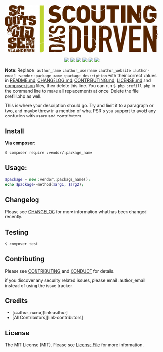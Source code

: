 ![alt tag](https://github.com/Tjoosten/SVG-scss/blob/master/repo-assets/logo.jpg)

<p align="center">
    <a href="https://packagist.org/packages/:vendor/:package_name"><img src="https://img.shields.io/packagist/v/:vendor/:package_name.svg?style=flat-square"></a>
    <a href="https://travis-ci.org/:vendor/:package_name"><img src="https://img.shields.io/badge/license-MIT-brightgreen.svg?style=flat-square"></a>
    <a href="https://scrutinizer-ci.com/g/:vendor/:package_name/code-structure"><img src="https://img.shields.io/travis/:vendor/:package_name/master.svg?style=flat-square"></a>
    <a href="https://scrutinizer-ci.com/g/:vendor/:package_name"><img src="https://img.shields.io/scrutinizer/coverage/g/:vendor/:package_name.svg?style=flat-square"></a>
    <a href="https://packagist.org/packages/:vendor/:package_name"><img src="https://img.shields.io/scrutinizer/g/:vendor/:package_name.svg?style=flat-square"></a>
    <a href="https://github.com/:author_username"><img src="https://img.shields.io/packagist/dt/:vendor/:package_name.svg?style=flat-square"></a>
</p>

**Note:** Replace `:author_name` `:author_username` `:author_website` `:author-email` `:vendor` `:package_name`
`:package_description` with their correct values in [README.md](README.md), [CHANGELOG.md](CHANGELOG.md), 
[CONTRIBUTING.md](CONTRIBUTING.md), [LICENSE.md](LICENSE.md) and [composer.json](composer.json) files, 
then delete this line. You can run `$ php prefill.php` in the command line to make all replacements at once. 
Delete the file prefill.php as well. 

This is where your description should go. Try and limit it to a paragraph or two, and maybe throw in a mention of 
what PSR's you support to avoid any confusion with users and contributors. 

## Install 

**Via composer:**

```bash
$ composer require :vendor/:package_name
```

## Usage: 

```php 
$package = new :vendor\:package_name(); 
echo $package->method($arg1, $arg2);
```

## Changelog

Please see [CHANGELOG](CHANGELOG.md) for more information what has been changed recently. 

## Testing 

```bash
$ composer test
```

## Contributing 

Please see [CONTRIBUTING](CONTRIBUTING.md) and [CONDUCT](CONDUCT.md) for details. 

if you discover any security related issues, please email :author_email instead of using the issue tracker.

## Credits

- [:author_name][link-author]
- [All Contributors][link-contributors]

## License

The MIT License (MIT). Please see [License File](LICENSE.md) for more information.